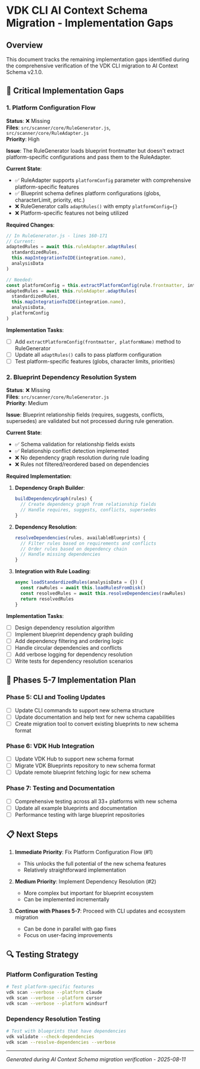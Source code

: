 # VDK CLI AI Context Schema Migration - Implementation Gaps

## Overview
This document tracks the remaining implementation gaps identified during the comprehensive verification of the VDK CLI migration to AI Context Schema v2.1.0.

## 🔧 Critical Implementation Gaps

### 1. Platform Configuration Flow
**Status**: ❌ Missing  
**Files**: `src/scanner/core/RuleGenerator.js`, `src/scanner/core/RuleAdapter.js`  
**Priority**: High

**Issue**: The RuleGenerator loads blueprint frontmatter but doesn't extract platform-specific configurations and pass them to the RuleAdapter.

**Current State**:
- ✅ RuleAdapter supports `platformConfig` parameter with comprehensive platform-specific features
- ✅ Blueprint schema defines platform configurations (globs, characterLimit, priority, etc.)
- ❌ RuleGenerator calls `adaptRules()` with empty `platformConfig={}`
- ❌ Platform-specific features not being utilized

**Required Changes**:
```javascript
// In RuleGenerator.js - lines 160-171
// Current:
adaptedRules = await this.ruleAdapter.adaptRules(
  standardizedRules,
  this.mapIntegrationToIDE(integration.name),
  analysisData
)

// Needed:
const platformConfig = this.extractPlatformConfig(rule.frontmatter, integration.name)
adaptedRules = await this.ruleAdapter.adaptRules(
  standardizedRules,
  this.mapIntegrationToIDE(integration.name),
  analysisData,
  platformConfig
)
```

**Implementation Tasks**:
- [ ] Add `extractPlatformConfig(frontmatter, platformName)` method to RuleGenerator
- [ ] Update all `adaptRules()` calls to pass platform configuration
- [ ] Test platform-specific features (globs, character limits, priorities)

### 2. Blueprint Dependency Resolution System
**Status**: ❌ Missing  
**Files**: `src/scanner/core/RuleGenerator.js`  
**Priority**: Medium

**Issue**: Blueprint relationship fields (requires, suggests, conflicts, supersedes) are validated but not processed during rule generation.

**Current State**:
- ✅ Schema validation for relationship fields exists
- ✅ Relationship conflict detection implemented
- ❌ No dependency graph resolution during rule loading
- ❌ Rules not filtered/reordered based on dependencies

**Required Implementation**:
1. **Dependency Graph Builder**:
   ```javascript
   buildDependencyGraph(rules) {
     // Create dependency graph from relationship fields
     // Handle requires, suggests, conflicts, supersedes
   }
   ```

2. **Dependency Resolution**:
   ```javascript
   resolveDependencies(rules, availableBlueprints) {
     // Filter rules based on requirements and conflicts
     // Order rules based on dependency chain
     // Handle missing dependencies
   }
   ```

3. **Integration with Rule Loading**:
   ```javascript
   async loadStandardizedRules(analysisData = {}) {
     const rawRules = await this.loadRulesFromDisk()
     const resolvedRules = await this.resolveDependencies(rawRules)
     return resolvedRules
   }
   ```

**Implementation Tasks**:
- [ ] Design dependency resolution algorithm
- [ ] Implement blueprint dependency graph building
- [ ] Add dependency filtering and ordering logic
- [ ] Handle circular dependencies and conflicts
- [ ] Add verbose logging for dependency resolution
- [ ] Write tests for dependency resolution scenarios

## 🚀 Phases 5-7 Implementation Plan

### Phase 5: CLI and Tooling Updates
- [ ] Update CLI commands to support new schema structure
- [ ] Update documentation and help text for new schema capabilities  
- [ ] Create migration tool to convert existing blueprints to new schema format

### Phase 6: VDK Hub Integration
- [ ] Update VDK Hub to support new schema format
- [ ] Migrate VDK Blueprints repository to new schema format
- [ ] Update remote blueprint fetching logic for new schema

### Phase 7: Testing and Documentation  
- [ ] Comprehensive testing across all 33+ platforms with new schema
- [ ] Update all example blueprints and documentation
- [ ] Performance testing with large blueprint repositories

## 📋 Next Steps

1. **Immediate Priority**: Fix Platform Configuration Flow (#1)
   - This unlocks the full potential of the new schema features
   - Relatively straightforward implementation

2. **Medium Priority**: Implement Dependency Resolution (#2)  
   - More complex but important for blueprint ecosystem
   - Can be implemented incrementally

3. **Continue with Phases 5-7**: Proceed with CLI updates and ecosystem migration
   - Can be done in parallel with gap fixes
   - Focus on user-facing improvements

## 🔍 Testing Strategy

### Platform Configuration Testing
```bash
# Test platform-specific features
vdk scan --verbose --platform claude
vdk scan --verbose --platform cursor  
vdk scan --verbose --platform windsurf
```

### Dependency Resolution Testing
```bash
# Test with blueprints that have dependencies
vdk validate --check-dependencies
vdk scan --resolve-dependencies --verbose
```

---

*Generated during AI Context Schema migration verification - 2025-08-11*